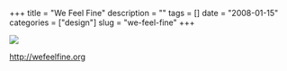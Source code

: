 +++
title = "We Feel Fine"
description = ""
tags = []
date = "2008-01-15"
categories = ["design"]
slug = "we-feel-fine"
+++


 

  <div id="screens-thumbs" class="clearfix">
    <div class="txt-center" id="design-submission"><a href="http://wefeelfine.org/"><img id='bluga-thumbnail-1134' class='bluga-thumbnail large' src='http://media.konigi.com/bluga/
wt47f28227d82eb_0.jpg'/></a></div>  
  </div>   
<p><a href="http://wefeelfine.org/">http://wefeelfine.org</a></p>





